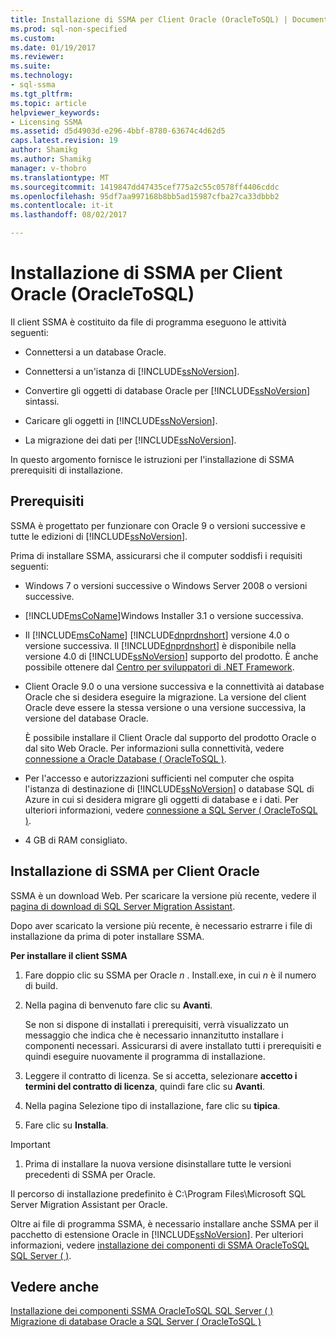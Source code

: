 ```yaml
---
title: Installazione di SSMA per Client Oracle (OracleToSQL) | Documenti Microsoft
ms.prod: sql-non-specified
ms.custom: 
ms.date: 01/19/2017
ms.reviewer: 
ms.suite: 
ms.technology:
- sql-ssma
ms.tgt_pltfrm: 
ms.topic: article
helpviewer_keywords:
- Licensing SSMA
ms.assetid: d5d4903d-e296-4bbf-8780-63674c4d62d5
caps.latest.revision: 19
author: Shamikg
ms.author: Shamikg
manager: v-thobro
ms.translationtype: MT
ms.sourcegitcommit: 1419847dd47435cef775a2c55c0578ff4406cddc
ms.openlocfilehash: 95df7aa997168b8bb5ad15987cfba27ca33dbbb2
ms.contentlocale: it-it
ms.lasthandoff: 08/02/2017

---
```

# <a name="installing-ssma-for-oracle-client-oracletosql"></a>Installazione di SSMA per Client Oracle (OracleToSQL)
Il client SSMA è costituito da file di programma eseguono le attività seguenti:  
  
-   Connettersi a un database Oracle.  
  
-   Connettersi a un'istanza di [!INCLUDE[ssNoVersion](../../includes/ssnoversion_md.md)].  
  
-   Convertire gli oggetti di database Oracle per [!INCLUDE[ssNoVersion](../../includes/ssnoversion_md.md)] sintassi.  
  
-   Caricare gli oggetti in [!INCLUDE[ssNoVersion](../../includes/ssnoversion_md.md)].  
  
-   La migrazione dei dati per [!INCLUDE[ssNoVersion](../../includes/ssnoversion_md.md)].  
  
In questo argomento fornisce le istruzioni per l'installazione di SSMA prerequisiti di installazione.  
  
## <a name="prerequisites"></a>Prerequisiti  
SSMA è progettato per funzionare con Oracle 9 o versioni successive e tutte le edizioni di [!INCLUDE[ssNoVersion](../../includes/ssnoversion_md.md)].  
  
Prima di installare SSMA, assicurarsi che il computer soddisfi i requisiti seguenti:  
  
-   Windows 7 o versioni successive o Windows Server 2008 o versioni successive.  
  
-   [!INCLUDE[msCoName](../../includes/msconame_md.md)]Windows Installer 3.1 o versione successiva.  
  
-   Il [!INCLUDE[msCoName](../../includes/msconame_md.md)] [!INCLUDE[dnprdnshort](../../includes/dnprdnshort_md.md)] versione 4.0 o versione successiva. Il [!INCLUDE[dnprdnshort](../../includes/dnprdnshort_md.md)] è disponibile nella versione 4.0 di [!INCLUDE[ssNoVersion](../../includes/ssnoversion_md.md)] supporto del prodotto. È anche possibile ottenere dal [Centro per sviluppatori di .NET Framework](http://go.microsoft.com/fwlink/?LinkId=48882).  
  
-   Client Oracle 9.0 o una versione successiva e la connettività ai database Oracle che si desidera eseguire la migrazione. La versione del client Oracle deve essere la stessa versione o una versione successiva, la versione del database Oracle.  
  
    È possibile installare il Client Oracle dal supporto del prodotto Oracle o dal sito Web Oracle. Per informazioni sulla connettività, vedere [connessione a Oracle Database &#40; OracleToSQL &#41;](../../ssma/oracle/connecting-to-oracle-database-oracletosql.md).  
  
-   Per l'accesso e autorizzazioni sufficienti nel computer che ospita l'istanza di destinazione di [!INCLUDE[ssNoVersion](../../includes/ssnoversion_md.md)] o database SQL di Azure in cui si desidera migrare gli oggetti di database e i dati. Per ulteriori informazioni, vedere [connessione a SQL Server &#40; OracleToSQL &#41;](../../ssma/oracle/connecting-to-sql-server-oracletosql.md).  
  
-   4 GB di RAM consigliato.  
  
## <a name="installing-the-ssma-for-oracle-client"></a>Installazione di SSMA per Client Oracle  
SSMA è un download Web. Per scaricare la versione più recente, vedere il [pagina di download di SQL Server Migration Assistant](http://aka.ms/ssmafororacle).  
  
Dopo aver scaricato la versione più recente, è necessario estrarre i file di installazione da prima di poter installare SSMA.  
  
**Per installare il client SSMA**  
  
1.  Fare doppio clic su SSMA per Oracle  *n* . Install.exe, in cui  *n*  è il numero di build.  
  
2.  Nella pagina di benvenuto fare clic su **Avanti**.  
  
    Se non si dispone di installati i prerequisiti, verrà visualizzato un messaggio che indica che è necessario innanzitutto installare i componenti necessari. Assicurarsi di avere installato tutti i prerequisiti e quindi eseguire nuovamente il programma di installazione.  
  
3.  Leggere il contratto di licenza. Se si accetta, selezionare **accetto i termini del contratto di licenza**, quindi fare clic su **Avanti**.  
  
4.  Nella pagina Selezione tipo di installazione, fare clic su **tipica**.  
  
5.  Fare clic su **Installa**.  
  
> [!IMPORTANT]  
> 1.  Prima di installare la nuova versione disinstallare tutte le versioni precedenti di SSMA per Oracle.  
  
Il percorso di installazione predefinito è C:\Program Files\Microsoft SQL Server Migration Assistant per Oracle.  
  
Oltre ai file di programma SSMA, è necessario installare anche SSMA per il pacchetto di estensione Oracle in [!INCLUDE[ssNoVersion](../../includes/ssnoversion_md.md)]. Per ulteriori informazioni, vedere [installazione dei componenti di SSMA OracleToSQL SQL Server &#40; &#41;](../../ssma/oracle/installing-ssma-components-on-sql-server-oracletosql.md).  
  
## <a name="see-also"></a>Vedere anche  
[Installazione dei componenti SSMA OracleToSQL SQL Server &#40; &#41;](../../ssma/oracle/installing-ssma-components-on-sql-server-oracletosql.md)  
[Migrazione di database Oracle a SQL Server &#40; OracleToSQL &#41;](../../ssma/oracle/migrating-oracle-databases-to-sql-server-oracletosql.md)  
  

